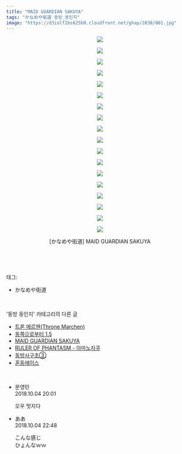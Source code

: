 ```yaml
---
title: "MAID GUARDIAN SAKUYA"
tags: "かなめや街道 동방_동인지"
image: "https://d3iolf2bs625b0.cloudfront.net/ghap/2838/001.jpg"
---
```

<div class="article">
<p style="text-align: center; clear: none; float: none;"><img src="{{ site.imgserver3 }}/ghap/2838/001.jpg"/></p>
<p style="text-align: center; clear: none; float: none;"><img src="{{ site.imgserver3 }}/ghap/2838/002.jpg"/></p>
<p style="text-align: center; clear: none; float: none;"><img src="{{ site.imgserver3 }}/ghap/2838/003.jpg"/></p>
<p style="text-align: center; clear: none; float: none;"><img src="{{ site.imgserver3 }}/ghap/2838/004.jpg"/></p>
<p style="text-align: center; clear: none; float: none;"><img src="{{ site.imgserver3 }}/ghap/2838/005.jpg"/></p>
<p style="text-align: center; clear: none; float: none;"><img src="{{ site.imgserver3 }}/ghap/2838/006.jpg"/></p>
<p style="text-align: center; clear: none; float: none;"><img src="{{ site.imgserver3 }}/ghap/2838/007.jpg"/></p>
<p style="text-align: center; clear: none; float: none;"><img src="{{ site.imgserver3 }}/ghap/2838/008.jpg"/></p>
<p style="text-align: center; clear: none; float: none;"><img src="{{ site.imgserver3 }}/ghap/2838/009.jpg"/></p>
<p style="text-align: center; clear: none; float: none;"><img src="{{ site.imgserver3 }}/ghap/2838/010.jpg"/></p>
<p style="text-align: center; clear: none; float: none;"><img src="{{ site.imgserver3 }}/ghap/2838/011.jpg"/></p>
<p style="text-align: center; clear: none; float: none;"><img src="{{ site.imgserver3 }}/ghap/2838/012.jpg"/></p>
<p style="text-align: center; clear: none; float: none;"><img src="{{ site.imgserver3 }}/ghap/2838/013.jpg"/></p>
<p style="text-align: center; clear: none; float: none;"><img src="{{ site.imgserver3 }}/ghap/2838/014.jpg"/></p>
<p style="text-align: center; clear: none; float: none;"><img src="{{ site.imgserver3 }}/ghap/2838/015.jpg"/></p>
<p style="text-align: center; clear: none; float: none;"><img src="{{ site.imgserver3 }}/ghap/2838/016.jpg"/></p>
<p style="text-align: center; clear: none; float: none;"><img src="{{ site.imgserver3 }}/ghap/2838/017.jpg"/></p>
<p style="text-align: center; clear: none; float: none;"><img src="{{ site.imgserver3 }}/ghap/2838/018.jpg"/></p>
<p style="text-align: center; clear: none; float: none;">[かなめや街道] MAID GUARDIAN SAKUYA</p>
<p><br/></p>
</div><br/>
<div class="tagTrail">
<p>태그: </p>
<ul>
<li>かなめや街道</li>
</ul>
</div><br/>
<div class="another">
<p>'동방 동인지' 카테고리의 다른 글</p>
<ul>
<li><a href="/ghap_2840">트론 메르헨(Throne Marchen)</a></li>
<li><a href="/ghap_2839">동쪽으로부터 1.5</a></li>
<li><a href="/ghap_2838">MAID GUARDIAN SAKUYA</a></li>
<li><a href="/ghap_2837">RULER OF PHANTASM - 아마노자쿠</a></li>
<li><a href="/ghap_2836">동방사구초③</a></li>
<li><a href="/ghap_2835">혼동에이스</a></li>
</ul>
</div><br/>
<div class="cb_module cb_fluid">
<div class="cb_wrt cb_profile">
<div class="comment">
<ul>
<li class="cb_thumb_off" id="comment15345005">
<div class="cb_comment_area">
<div class="cb_info_area">
<div class="cb_section">
<span class="cb_nick_name">문영민</span>
</div>
<div class="cb_section">
<span class="cb_date">2018.10.04 20:01 </span>
</div>
</div>
<div class="cb_dsc_comment">
<p class="cb_dsc">
											오우 멋지다
										</p>
</div>
</div></li>
<li class="cb_thumb_off" id="comment15345077">
<div class="cb_comment_area">
<div class="cb_info_area">
<div class="cb_section">
<span class="cb_nick_name">ああ</span>
</div>
<div class="cb_section">
<span class="cb_date">2018.10.04 22:48 </span>
</div>
</div>
<div class="cb_dsc_comment">
<p class="cb_dsc">
											こんな感じ<br/>
ひょんなｗｗ
										</p>
</div>
</div></li>
</ul>
</div>
</div><!-- commentList close -->
</div><br/>
